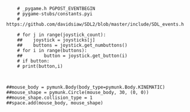 
        # _pygame.h PGPOST_EVENTBEGIN
        # pygame-stubs/constants.pyi
        # https://github.com/davidsiaw/SDL2/blob/master/include/SDL_events.h

        # for j in range(joystick_count):
        ##    joystick = joysticks[j]
        ##    buttons = joystick.get_numbuttons()
        # for i in range(buttons):
        ##        button = joystick.get_button(i)
        # if button:
        # print(button,i)


        
    ##mouse_body = pymunk.Body(body_type=pymunk.Body.KINEMATIC)
    ##mouse_shape = pymunk.Circle(mouse_body, 30, (0, 0))
    ##mouse_shape.collision_type = 1
    ##space.add(mouse_body, mouse_shape)